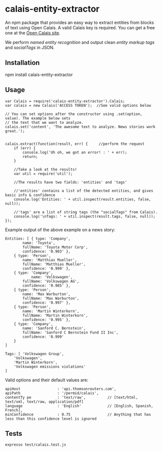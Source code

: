 calais-entity-extractor
=======================

An npm package that provides an easy way to extract entities from blocks of text using Open Calais. A valid Calais key is required. You can get a free one at the [Open Calais site](http://new.opencalais.com).

We perform *named entity recognition* and output clean *entity markup tags*  and *socialTags* in JSON.

## Installation

  npm install calais-entity-extractor

## Usage 


    var Calais = require('calais-entity-extractor').Calais;
    var calais = new Calais('ACCESS TOKEN');  //See valid options below

    // You can set options after the constructor using .set(option, value). The example below sets
    // the text that we want to analyze.
    calais.set('content', 'The awesome text to analyze. News stories work great.');


    calais.extract(function(result, err) {     //perform the request
        if (err) {
            console.log('Uh oh, we got an error! : ' + err);
            return;
        }

        //Take a look at the results!
        var util = require('util');

        //The results have two fields: 'entities' and 'tags'

        //'entities' contains a list of the detected entities, and gives basic info & confidence
        console.log('Entities: ' + util.inspect(result.entities, false, null));

        //'tags' are a list of string tags (the "socialTags" from Calais).
        console.log('\nTags: ' + util.inspect(result.tags, false, null));
    });

Example output of the above example on a news story:

    Entities: [ { type: 'Company',
            name: 'Toyota',
            fullName: 'Toyota Motor Corp',
            confidence: '0.903' },
        { type: 'Person',
            name: 'Matthias Mueller',
            fullName: 'Matthias Mueller',
            confidence: '0.999' },
        { type: 'Company',
                name: 'Volkswagen',
            fullName: 'Volkswagen AG',
            confidence: '0.985' },
        { type: 'Person',
            name: 'Max Warburton',
            fullName: 'Max Warburton',
            confidence: '0.997' },
        { type: 'Person',
            name: 'Martin Winterkorn',
            fullName: 'Martin Winterkorn',
            confidence: '0.995' },
        { type: 'Company',
            name: 'Sanford C. Bernstein',
            fullName: 'Sanford C Bernstein Fund II Inc',
            confidence: '0.999' 
        } 
    ]

    Tags: [ 'Volkswagen Group',
        'Volkswagen',
        'Martin Winterkorn',
        'Volkswagen emissions violations' 
    ]



Valid options and their default values are: 

    apiHost                 : 'api.thomsonreuters.com',
    apiPath                 : '/permid/calais',
    contentTy pe            : 'text/raw',          // [text/html, text/xml, text/raw, application/pdf]
    language                : 'English'            // [English, Spanish, French],
    minConfidence           : 0.75                 // Anything that has less than this confidence level is ignored



## Tests

    expresso test/calais.test.js
    
    
   

